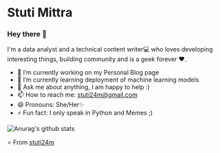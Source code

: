 # Stuti Mittra

### Hey there 👋
I'm a data analyst and a technical content writer💻 who loves developing interesting things, building community and is a geek forever ❤.




  - 🔭 I’m currently working on my Personal Blog page
  - 🌱 I’m currently learning deployment of machine learning models 
  - 💬 Ask me about anything, I am happy to help :)
  - 📫 How to reach me: stuti24m@gmail.com
  - 😄 Pronouns: She/Her✨
  - ⚡ Fun fact: I only speak in Python and Memes ;)
  
  
  
  
 ![Anurag's github stats](https://github-readme-stats.vercel.app/api?username=stuti24m&show_icons=true&theme=tokyonight)
  
  
  
  

⭐ From <a href ="https://github.com/stuti24m" > stuti24m </a>
